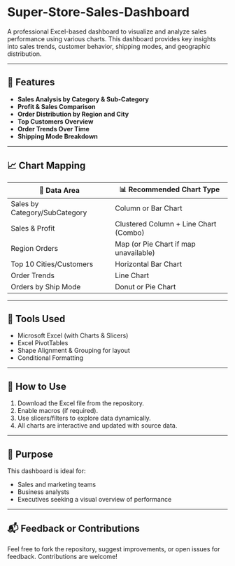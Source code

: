 # Super-Store-Sales-Dashboard

A professional Excel-based dashboard to visualize and analyze sales performance using various charts. This dashboard provides key insights into sales trends, customer behavior, shipping modes, and geographic distribution.

---

## 📌 Features

- **Sales Analysis by Category & Sub-Category**
- **Profit & Sales Comparison**
- **Order Distribution by Region and City**
- **Top Customers Overview**
- **Order Trends Over Time**
- **Shipping Mode Breakdown**

---

## 📈 Chart Mapping

| 📂 Data Area                   | 📊 Recommended Chart Type              |
|-------------------------------|----------------------------------------|
| Sales by Category/SubCategory | Column or Bar Chart                    |
| Sales & Profit                | Clustered Column + Line Chart (Combo)  |
| Region Orders                 | Map (or Pie Chart if map unavailable)  |
| Top 10 Cities/Customers       | Horizontal Bar Chart                   |
| Order Trends                  | Line Chart                             |
| Orders by Ship Mode           | Donut or Pie Chart                     |

---

## 🧰 Tools Used

- Microsoft Excel (with Charts & Slicers)
- Excel PivotTables
- Shape Alignment & Grouping for layout
- Conditional Formatting

---

## 📁 How to Use

1. Download the Excel file from the repository.
2. Enable macros (if required).
3. Use slicers/filters to explore data dynamically.
4. All charts are interactive and updated with source data.

---

## 🎯 Purpose

This dashboard is ideal for:
- Sales and marketing teams
- Business analysts
- Executives seeking a visual overview of performance

---

## 📬 Feedback or Contributions

Feel free to fork the repository, suggest improvements, or open issues for feedback. Contributions are welcome!

